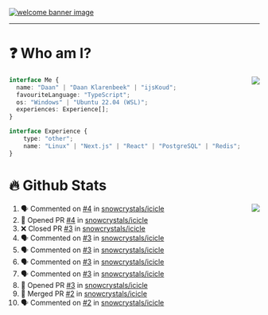 <h1 align="center" style="display:none;"></h1>

<a href="https://ijskoud.dev/"><img src="https://cdn.ijskoud.dev/files/IIcds5oPKl.png" alt="welcome banner image" /></a>

---

# ❓ Who am I?

<img align="right" src="http://gh-stats.ijskoud.dev/api/top-langs?username=ijsKoud&cache_seconds=1800&layout=compact&hide_border=true&hide_rank=true&show_icons=true&theme=dark&title_color=ffffff&hide_border=true&locale=en" />

```typescript
interface Me {
  name: "Daan" | "Daan Klarenbeek" | "ijsKoud";
  favouriteLanguage: "TypeScript";
  os: "Windows" | "Ubuntu 22.04 (WSL)";
  experiences: Experience[];
}

interface Experience {
    type: "other";
    name: "Linux" | "Next.js" | "React" | "PostgreSQL" | "Redis";
}
```

# 🔥 Github Stats

<img align="right" src="http://gh-stats.ijskoud.dev/api? username=ijsKoud&cache_seconds=1800&hide_border=true&hide_rank=true&show_icons=true&theme=dark&title_color=ffffff&hide_border=true&locale=en">

<!--START_SECTION:activity-->
1. 🗣 Commented on [#4](https://github.com/snowcrystals/icicle/issues/4) in [snowcrystals/icicle](https://github.com/snowcrystals/icicle)
2. 💪 Opened PR [#4](https://github.com/snowcrystals/icicle/pull/4) in [snowcrystals/icicle](https://github.com/snowcrystals/icicle)
3. ❌ Closed PR [#3](https://github.com/snowcrystals/icicle/pull/3) in [snowcrystals/icicle](https://github.com/snowcrystals/icicle)
4. 🗣 Commented on [#3](https://github.com/snowcrystals/icicle/issues/3) in [snowcrystals/icicle](https://github.com/snowcrystals/icicle)
5. 🗣 Commented on [#3](https://github.com/snowcrystals/icicle/issues/3) in [snowcrystals/icicle](https://github.com/snowcrystals/icicle)
6. 🗣 Commented on [#3](https://github.com/snowcrystals/icicle/issues/3) in [snowcrystals/icicle](https://github.com/snowcrystals/icicle)
7. 🗣 Commented on [#3](https://github.com/snowcrystals/icicle/issues/3) in [snowcrystals/icicle](https://github.com/snowcrystals/icicle)
8. 💪 Opened PR [#3](https://github.com/snowcrystals/icicle/pull/3) in [snowcrystals/icicle](https://github.com/snowcrystals/icicle)
9. 🎉 Merged PR [#2](https://github.com/snowcrystals/icicle/pull/2) in [snowcrystals/icicle](https://github.com/snowcrystals/icicle)
10. 🗣 Commented on [#2](https://github.com/snowcrystals/icicle/issues/2) in [snowcrystals/icicle](https://github.com/snowcrystals/icicle)
<!--END_SECTION:activity-->

<h1 align="center" style="display:none;"></h1>
